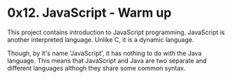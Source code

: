 0x12. JavaScript - Warm up
==========================
This project contains introduction to JavaScript programming. JavaScript is another interpreted language. Unlike C, it is a dynamic language.

Though, by it's name 'JavaScript', it has nothing to do with the Java language. This means that JavaScript and Java are two separate and different languages althogh they share some common syntax.